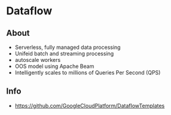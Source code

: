 # Dataflow 

## About
- Serverless, fully managed data processing
- Unifeid batch and streaming processing
- autoscale workers
- OOS model using Apache Beam
- Intelligently scales to millions of Queries Per Second (QPS)

## Info
- https://github.com/GoogleCloudPlatform/DataflowTemplates
